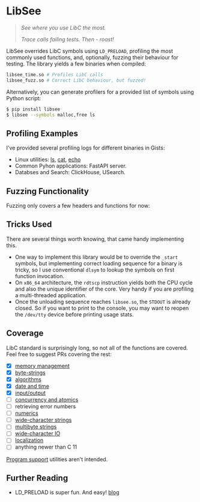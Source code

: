 # LibSee

> _See where you use LibC the most._
> 
> _Trace calls failing tests. Then - roast!_

LibSee overrides LibC symbols using `LD_PRELOAD`, profiling the most commonly used functions, and, optionally, fuzzing their behaviour for testing.
The library yields a few binaries when compiled:

```bash
libsee_time.so # Profiles LibC calls
libsee_fuzz.so # Correct LibC behaviour, but fuzzed!
```

Alternatively, you can generate profilers for a provided list of symbols using Python script:

```bash
$ pip install libsee
$ libsee --symbols malloc,free ls
```

## Profiling Examples

I've provided several profiling logs for different binaries in Gists:

- Linux utilities: [ls](https://gist.github.com/ashvardanian/libsee-ls.log), [cat](https://gist.github.com/ashvardanian/libsee-cat.log), [echo](https://gist.github.com/ashvardanian/libsee-echo.log)
- Common Pyhon applications: FastAPI server.
- Databses and Search: ClickHouse, USearch.

## Fuzzing Functionality

Fuzzing only covers a few headers and functions for now:

## Tricks Used

There are several things worth knowing, that came handy implementing this.

- One way to implement this library would be to override the `_start` symbols, but implementing correct loading sequence for a binary is tricky, so I use conventional `dlsym` to lookup the symbols on first function invocation.
- On `x86_64` architecture, the `rdtscp` instruction yields both the CPU cycle and also the unique identifier of the core. Very handy if you are profiling a multi-threaded application.
- Once the unloading sequence reaches `libsee.so`, the `STDOUT` is already closed. So if you want to print to the console, you may want to reopen the `/dev/tty` device before printing usage stats.

## Coverage

LibC standard is surprisingly long, so not all of the functions are covered.
Feel free to suggest PRs covering the rest:

- [x] [memory management](https://en.cppreference.com/w/c/memory)
- [x] [byte-strings](https://en.cppreference.com/w/c/string/byte)
- [x] [algorithms](https://en.cppreference.com/w/c/algorithm)
- [x] [date and time](https://en.cppreference.com/w/c/chrono)
- [x] [input/output](https://en.cppreference.com/w/c/io)
- [ ] [concurrency and atomics](https://en.cppreference.com/w/c/thread)
- [ ] retrieving error numbers
- [ ] [numerics](https://en.cppreference.com/w/c/numeric)
- [ ] [wide-character strings](https://en.cppreference.com/w/c/string/wide)
- [ ] [multibyte strings](https://en.cppreference.com/w/c/string/multibyte)
- [ ] [wide-character IO](https://en.cppreference.com/w/c/io)
- [ ] [localization](https://en.cppreference.com/w/c/locale)
- [ ] anything newer than C 11

[Program support](https://en.cppreference.com/w/c/program) utilities aren't intended.


## Further Reading

- LD_PRELOAD is super fun. And easy! [blog](https://jvns.ca/blog/2014/11/27/ld-preload-is-super-fun-and-easy/)
